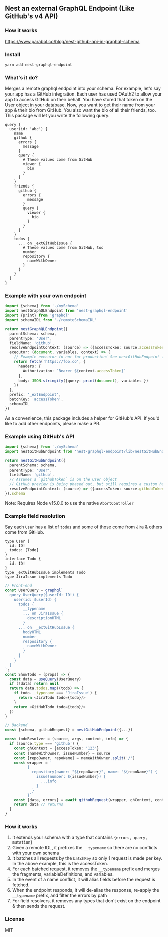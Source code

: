 ## Nest an external GraphQL Endpoint (Like GitHub's v4 API)

### How it works

https://www.parabol.co/blog/nest-github-api-in-graphql-schema

### Install

```sh
yarn add nest-graphql-endpoint
```

### What's it do?

Merges a remote graphql endpoint into your schema.
For example, let's say your app has a GitHub integration.
Each user has used OAuth2 to allow your app to access GitHub on their behalf.
You have stored that token on the User object in your database.
Now, you want to get their name from your app & their bio from GitHub.
You also want the bio of all their friends, too.
This package will let you write the following query:


```gql
query {
  user(id: 'abc') {
    name
    github {
      errors {
        message
      }
      query {
        # These values come from GitHub
        viewer {
          bio
        }
      }
    }
    friends {
      github {
        errors {
          message
        }
        query {
          viewer {
            bio
          }
        }
      }
    }
    todos {
      ... on _extGitHubIssue {
        # These values come from GitHub, too
        number
        repository {
          nameWithOwner
        }
      }
    }
  }
}
```

### Example with your own endpoint

```ts
import {schema} from './mySchema'
import nestGraphQLEndpoint from 'nest-graphql-endpoint'
import {print} from 'graphql'
import schemaIDL from './remoteSchemaIDL'

return nestGraphQLEndpoint({
  parentSchema: schema,
  parentType: 'User',
  fieldName: 'github',
  resolveEndpointContext: (source) => ({accessToken: source.accessToken}),
  executor: (document, variables, context) => {
    // Example executor fn not for production! See nestGitHubEndpoint for a production-ready executor
    return fetch('https://foo.co', {
      headers: {
        Authorization: `Bearer ${context.accessToken}`
      },
      body: JSON.stringify({query: print(document), variables })
    })
  },
  prefix: '_extEndpoint',
  batchKey: 'accessToken',
  schemaIDL
})
```

As a convenience, this package includes a helper for GitHub's API. If you'd like to add other endpoints, please make a PR.

### Example using GitHub's API

```ts
import {schema} from './mySchema'
import nestGitHubEndpoint from 'nest-graphql-endpoint/lib/nestGitHubEndpoint'

return nestGitHubEndpoint({
  parentSchema: schema,
  parentType: 'User',
  fieldName: 'github',
  // Assumes a `githubToken` is on the User object
  // GitHub preview is being phased out, but still requires a custom header to access preview features
  resolveEndpointContext: (source) => ({accessToken: source.githubToken, headers: {'Accept': 'application/vnd.github.bane-preview+json'}})
}).schema
```

Note: Requires Node v15.0.0 to use the native `AbortController`

### Example field resolution

Say each `User` has a list of `todos` and some of those come from Jira & others come from GitHub.

```gql
type User {
  id: ID!
  todos: [Todo]
}
interface Todo {
  id: ID!
}
type _extGitHubIssue implements Todo
type JiraIssue implements Todo
```

```ts
// Front-end
const UserQuery = graphql`
  query UserQuery($userId: ID!) {
    user(id: $userId) {
      todos {
        __typename
        ... on JiraIssue {
          descriptionHTML
        }
      ... on  _extGitHubIssue {
        bodyHTML
        number
        respository {
          nameWithOwner
        }
      }
    }
  }
`;
const ShowTodo = (props) => {
  const data = useQuery(UserQuery)
  if (!data) return null
  return data.todos.map((todo) => {
    if todo.__typename === 'JiraIssue') {
      return <JiraTodo todo={todo}/>
    }
    return <GitHubTodo todo={todo}/>
  })
}
```

```ts
// Backend
const {schema, githubRequest} = nestGitHubEndpoint({...})

const todoResolver = (source, args, context, info) => {
  if (source.type === 'github') {
    const ghContext = {accessToken: '123'}
    const {nameWithOwner, issueNumber} = source
    const [repoOwner, repoName] = nameWithOwner.split('/')
    const wrapper = `
          {
            repository(owner: "${repoOwner}", name: "${repoName}") {
              issue(number: ${issueNumber}) {
                ...info
              }
            }
          }`
    const {data, errors} = await githubRequest(wrapper, ghContext, context, info)
    return data // returns
  }
}
```
### How it works

1. It extends your schema with a type that contains `{errors, query, mutation}`
2. Given a remote IDL, it prefixes the `__typename` so there are no conflicts with your own schema
3. It batches all requests by the `batchKey` so only 1 request is made per key. In the above example, this is the accessToken.
4. For each batched request, it removes the `__typename` prefix and merges the fragments, variableDefinitions, and variables.
5. In the event of a name conflict, it will alias fields before the request is fetched.
6. When the endpoint responds, it will de-alias the response, re-apply the `__typename` prefix, and filter the errors by path
7. For field resolvers, it removes any types that don't exist on the endpoint & then sends the request.

### License

MIT
